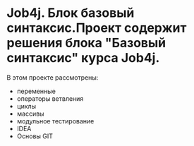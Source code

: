 # Job4j. Блок базовый синтаксис.Проект содержит решения блока "Базовый синтаксис" курса Job4j.

В этом проекте рассмотрены:

- переменные
- операторы ветвления
- циклы
- массивы
- модульное тестирование
- IDEA
- Основы GIT